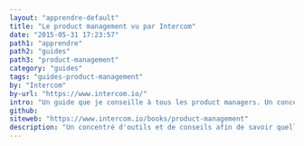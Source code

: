 ```yaml
---
layout: "apprendre-default"
title: "Le product management vu par Intercom"
date: "2015-05-31 17:23:57"
path1: "apprendre"
path2: "guides"
path3: "product-management"
category: "guides"
tags: "guides-product-management"
by: "Intercom"
by-url: "https://www.intercom.io/"
intro: "Un guide que je conseille à tous les product managers. Un concentré d'outils et de méthodologies afin de découvrir quelles fonctionnalités implémenter, ignorer ou améliorer & comment répondre de manière plus efficiente aux besoins de vos utilisateurs."
github:
siteweb: "https://www.intercom.io/books/product-management"
description: "Un concentré d'outils et de conseils afin de savoir quelles fonctionnalités implémenter, ignorer ou améliorer & comment répondre aux besoins de vos utilisateurs."
---
```

